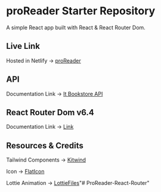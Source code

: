 # proReader Starter Repository

A simple React app built with React & React Router Dom.

## Live Link
Hosted in Netlify -> [proReader](https://proreader.netlify.app/)

## API 

Documentation Link -> [It Bookstore API](https://api.itbook.store/)

## React Router Dom v6.4 

Documentation Link -> [Link](https://reactrouter.com/en/main/start/overview)

## Resources & Credits

Tailwind Components -> [Kitwind](https://kitwind.io/products/kometa/components)

Icon -> [FlatIcon](https://www.flaticon.com/)

Lottie Animation -> [LottieFiles](https://lottiefiles.com/featured)"# ProReader-React-Router" 
